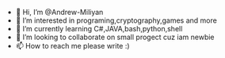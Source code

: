 - 👋 Hi, I’m @Andrew-Miliyan
- 👀 I’m interested in programing,cryptography,games and more
- 🌱 I’m currently learning C#,JAVA,bash,python,shell
- 💞️ I’m looking to collaborate on small progect cuz iam newbie
- 📫 How to reach me please write :)
<!---
Andrew-Miliyan/Andrew-Miliyan is a ✨ special ✨ repository because its `README.md` (this file) appears on your GitHub profile.
You can click the Preview link to take a look at your changes.
--->
